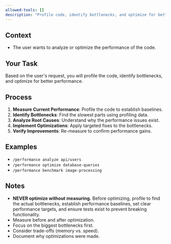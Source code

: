 ```yaml
---
allowed-tools: []
description: "Profile code, identify bottlenecks, and optimize for better performance."
---
```


## Context

- The user wants to analyze or optimize the performance of the code.

## Your Task

Based on the user's request, you will profile the code, identify bottlenecks, and optimize for better performance.

## Process

1.  **Measure Current Performance**: Profile the code to establish baselines.
2.  **Identify Bottlenecks**: Find the slowest parts using profiling data.
3.  **Analyze Root Causes**: Understand why the performance issues exist.
4.  **Implement Optimizations**: Apply targeted fixes to the bottlenecks.
5.  **Verify Improvements**: Re-measure to confirm performance gains.

## Examples

-   `/performance analyze api/users`
-   `/performance optimize database-queries`
-   `/performance benchmark image-processing`

## Notes

-   **NEVER optimize without measuring.** Before optimizing, profile to find the actual bottlenecks, establish performance baselines, set clear performance targets, and ensure tests exist to prevent breaking functionality.
-   Measure before and after optimization.
-   Focus on the biggest bottlenecks first.
-   Consider trade-offs (memory vs. speed).
-   Document why optimizations were made.
